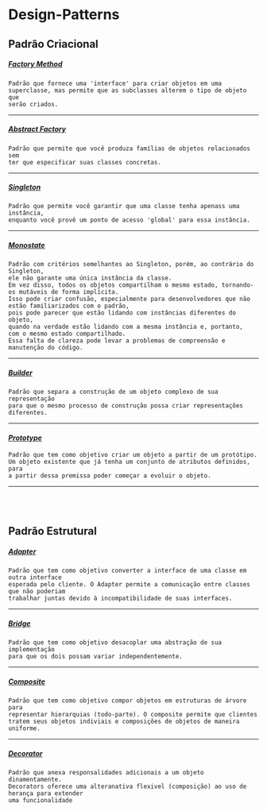 # Design-Patterns


## Padrão Criacional


##### *<a href="./src/criacional/factory">Factory Method</a>* 

    Padrão que fornece uma 'interface' para criar objetos em uma
    superclasse, mas permite que as subclasses alterem o tipo de objeto que
    serão criados.

---

##### *<a href="./src/criacional/abstractFactory">Abstract Factory</a>*
    Padrão que permite que você produza famílias de objetos relacionados sem 
    ter que especificar suas classes concretas.

---

##### *<a href="./src/criacional/singleton">Singleton</a>*
    Padrão que permite você garantir que uma classe tenha apenass uma instância,
    enquanto você provê um ponto de acesso 'global' para essa instância.

---

##### *<a href="./src/criacional/monostate">Monostate</a>*
    Padrão com critérios semelhantes ao Singleton, porém, ao contrário do Singleton,
    ele não garante uma única instância da classe. 
    Em vez disso, todos os objetos compartilham o mesmo estado, tornando-os mutáveis de forma implícita.
    Isso pode criar confusão, especialmente para desenvolvedores que não estão familiarizados com o padrão, 
    pois pode parecer que estão lidando com instâncias diferentes do objeto, 
    quando na verdade estão lidando com a mesma instância e, portanto, 
    com o mesmo estado compartilhado. 
    Essa falta de clareza pode levar a problemas de compreensão e manutenção do código.

---

##### *<a href="./src/criacional/builder">Builder</a>*
    Padrão que separa a construção de um objeto complexo de sua representação
    para que o mesmo processo de construção possa criar representações
    diferentes.

---

#### *<a href="./src/criacional/prototype">Prototype</a>*
    Padrão que tem como objetivo criar um objeto a partir de um protótipo.
    Um objeto existente que já tenha um conjunto de atributos definidos, para
    a partir dessa premissa poder começar a evoluir o objeto.

---
<br>
<br>


## Padrão Estrutural

##### *<a href="./src/criacional/adapter">Adapter</a>*

    Padrão que tem como objetivo converter a interface de uma classe em outra interface
    esperada pelo cliente. O Adapter permite a comunicação entre classes que não poderiam
    trabalhar juntas devido à incompatibilidade de suas interfaces.

---

##### *<a href="./src/criacional/bridge">Bridge</a>*

    Padrão que tem como objetivo desacoplar uma abstração de sua implementação
    para que os dois possam variar independentemente.

---

##### *<a href="./src/criacional/composite">Composite</a>*

    Padrão que tem como objetivo compor objetos em estruturas de árvore para
    representar hierarquias (todo-parte). O composite permite que clientes 
    tratem seus objetos indiviais e composições de objetos de maneira uniforme.
---

##### *<a href="./src/criacional/decorator">Decorator</a>*
    Padrão que anexa responsalidades adicionais a um objeto dinamentamente.
    Decorators oferece uma alteranativa flexivel (composição) ao uso de herança para extender
    uma funcionalidade 
